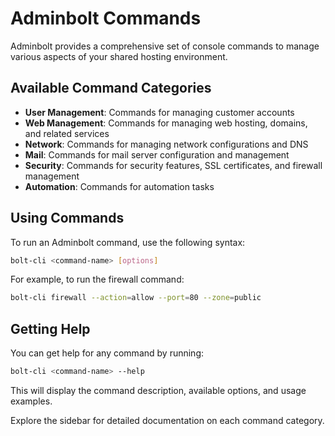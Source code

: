 # Adminbolt Commands

Adminbolt provides a comprehensive set of console commands to manage various aspects of your shared hosting environment. 

## Available Command Categories

- **User Management**: Commands for managing customer accounts
- **Web Management**: Commands for managing web hosting, domains, and related services
- **Network**: Commands for managing network configurations and DNS
- **Mail**: Commands for mail server configuration and management
- **Security**: Commands for security features, SSL certificates, and firewall management
- **Automation**: Commands for automation tasks

## Using Commands

To run an Adminbolt command, use the following syntax:

```bash
bolt-cli <command-name> [options]
```

For example, to run the firewall command:

```bash
bolt-cli firewall --action=allow --port=80 --zone=public
```

## Getting Help

You can get help for any command by running:

```bash
bolt-cli <command-name> --help
```

This will display the command description, available options, and usage examples.

Explore the sidebar for detailed documentation on each command category. 